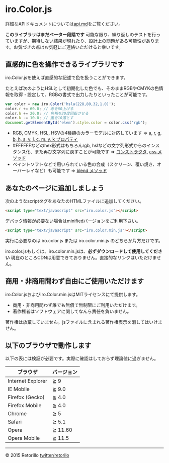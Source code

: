 # iro.Color.js

詳細なAPIドキュメントについては[api.md](api.md)をご覧ください。

**このライブラリはまだベーター段階です** 可能な限り、繰り返しのテストを行っていますが、期待しない結果が現れたり、設計上の問題がある可能性があります。お気づきの点はお気軽にご連絡いただけると幸いです。

## 直感的に色を操作できるライブラリです

iro.Color.jsを使えば直感的な記述で色を扱うことができます。

たとえば次のようにHSLとして初期化した色でも、そのままRGBやCMYKの色情報を取得・設定して、RGBの書式で出力したりといったことが可能です。

```javascript
var color = new iro.Color('hsla(228,80,32,1.0)');
color.r += 60.0; // 赤を60上げる
color.h += 20.0; // 色相を20度回転させる
color.k -= 10.0; // 黒を10落とす
document.getElementById('elem').style.color = color.css('rgb');
```

* RGB, CMYK, HSL, HSVの4種類のカラーモデルに対応しています ⇒ [a, r, g, b, h, s, v, l, c, m, y, k プロパティ](api.md#a-r-g-b-h-s-v-l-c-m-y-k-プロパティ)
* #FFFFFFなどのhex形式はもちろんrgb, hslなどの文字列形式からのインスタンス化、また再び文字列に戻すことが可能です ⇒ [コンストラクタ](api.md#コンストラクタ), [css メソッド](api.md#css-メソッド)
* ペイントソフトなどで用いられている色の合成（スクリーン、覆い焼き、オーバーレイなど）も可能です ⇒ [blend メソッド](api.md#blend-メソッド)

## あなたのページに追加しましょう

次のようなscriptタグをあなたのHTMLファイルに追加してください。

```html
<script type="text/javascript" src="iro.color.js"></script>
```

デバック情報が必要ない場合はminifiedバージョンをご利用下さい。
```html
<script type="text/javascript" src="iro.color.min.js"></script>
```

実行に必要なのは iro.color.js または iro.color.min.js のどちらか片方だけです。

iro.color.jsもしくは、iro.color.min.jsは、**必ずダウンロードして使用してください** 現在のところCDNは用意できておりません。直接的なリンクはいただけません。



## 商用・非商用問わず自由にご使用いただけます

iro.Color.jsおよびiro.Color.min.jsはMITライセンスにて提供します。

* 商用・非商用問わず誰でも無償で無制限にご利用いただけます。
* 著作権者はソフトウェアに関してなんら責任を負いません。

著作権は放棄していません。jsファイルに含まれる著作権表示を消してはいけません。

## 以下のブラウザで動作します

以下の表には検証が必要です。実際に確認はしておらず理論値に過ぎません。

ブラウザ          | バージョン
-----------------|-----------
Internet Explorer| ≧ 9
IE Mobile        | ≧ 9.0
Firefox (Gecko)  | ≧ 4.0
Firefox Mobile   | ≧ 4.0
Chrome           | ≧ 5
Safari           | ≧ 5.1
Opera            | ≧ 11.60
Opera Mobile     | ≧ 11.5



* * *

&copy; 2015 Retorillo
[twitter/retorilo](https://twitter.com/retorillo) 